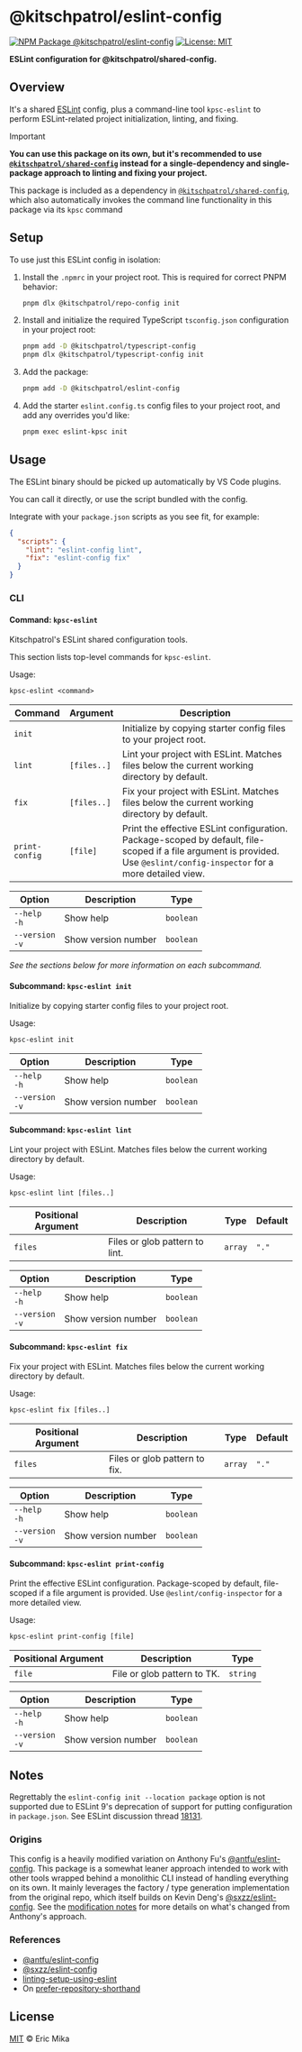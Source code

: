 <!--+ Warning: Content inside HTML comment blocks was generated by mdat and may be overwritten. +-->

<!-- title -->

# @kitschpatrol/eslint-config

<!-- /title -->

<!-- badges -->

[![NPM Package @kitschpatrol/eslint-config](https://img.shields.io/npm/v/@kitschpatrol/eslint-config.svg)](https://npmjs.com/package/@kitschpatrol/eslint-config)
[![License: MIT](https://img.shields.io/badge/License-MIT-yellow.svg)](https://opensource.org/licenses/MIT)

<!-- /badges -->

<!-- description -->

**ESLint configuration for @kitschpatrol/shared-config.**

<!-- /description -->

## Overview

It's a shared [ESLint](https://eslint.org) config, plus a command-line tool `kpsc-eslint` to perform ESLint-related project initialization, linting, and fixing.

<!-- recommendation -->

> [!Important]
>
> **You can use this package on its own, but it's recommended to use [`@kitschpatrol/shared-config`](https://www.npmjs.com/package/@kitschpatrol/shared-config) instead for a single-dependency and single-package approach to linting and fixing your project.**
>
> This package is included as a dependency in [`@kitschpatrol/shared-config`](https://www.npmjs.com/package/@kitschpatrol/shared-config), which also automatically invokes the command line functionality in this package via its `kpsc` command

<!-- /recommendation -->

## Setup

To use just this ESLint config in isolation:

1. Install the `.npmrc` in your project root. This is required for correct PNPM behavior:

   ```sh
   pnpm dlx @kitschpatrol/repo-config init
   ```

2. Install and initialize the required TypeScript `tsconfig.json` configuration in your project root:

   ```sh
   pnpm add -D @kitschpatrol/typescript-config
   pnpm dlx @kitschpatrol/typescript-config init
   ```

3. Add the package:

   ```sh
   pnpm add -D @kitschpatrol/eslint-config
   ```

4. Add the starter `eslint.config.ts` config files to your project root, and add any overrides you'd like:

   ```sh
   pnpm exec eslint-kpsc init
   ```

## Usage

The ESLint binary should be picked up automatically by VS Code plugins.

You can call it directly, or use the script bundled with the config.

Integrate with your `package.json` scripts as you see fit, for example:

```json
{
  "scripts": {
    "lint": "eslint-config lint",
    "fix": "eslint-config fix"
  }
}
```

### CLI

<!-- cli-help -->

#### Command: `kpsc-eslint`

Kitschpatrol's ESLint shared configuration tools.

This section lists top-level commands for `kpsc-eslint`.

Usage:

```txt
kpsc-eslint <command>
```

| Command        | Argument    | Description                                                                                                                                                               |
| -------------- | ----------- | ------------------------------------------------------------------------------------------------------------------------------------------------------------------------- |
| `init`         |             | Initialize by copying starter config files to your project root.                                                                                                          |
| `lint`         | `[files..]` | Lint your project with ESLint. Matches files below the current working directory by default.                                                                              |
| `fix`          | `[files..]` | Fix your project with ESLint. Matches files below the current working directory by default.                                                                               |
| `print-config` | `[file]`    | Print the effective ESLint configuration. Package-scoped by default, file-scoped if a file argument is provided. Use `@eslint/config-inspector` for a more detailed view. |

| Option              | Description         | Type      |
| ------------------- | ------------------- | --------- |
| `--help`<br>`-h`    | Show help           | `boolean` |
| `--version`<br>`-v` | Show version number | `boolean` |

_See the sections below for more information on each subcommand._

#### Subcommand: `kpsc-eslint init`

Initialize by copying starter config files to your project root.

Usage:

```txt
kpsc-eslint init
```

| Option              | Description         | Type      |
| ------------------- | ------------------- | --------- |
| `--help`<br>`-h`    | Show help           | `boolean` |
| `--version`<br>`-v` | Show version number | `boolean` |

#### Subcommand: `kpsc-eslint lint`

Lint your project with ESLint. Matches files below the current working directory by default.

Usage:

```txt
kpsc-eslint lint [files..]
```

| Positional Argument | Description                    | Type    | Default |
| ------------------- | ------------------------------ | ------- | ------- |
| `files`             | Files or glob pattern to lint. | `array` | `"."`   |

| Option              | Description         | Type      |
| ------------------- | ------------------- | --------- |
| `--help`<br>`-h`    | Show help           | `boolean` |
| `--version`<br>`-v` | Show version number | `boolean` |

#### Subcommand: `kpsc-eslint fix`

Fix your project with ESLint. Matches files below the current working directory by default.

Usage:

```txt
kpsc-eslint fix [files..]
```

| Positional Argument | Description                   | Type    | Default |
| ------------------- | ----------------------------- | ------- | ------- |
| `files`             | Files or glob pattern to fix. | `array` | `"."`   |

| Option              | Description         | Type      |
| ------------------- | ------------------- | --------- |
| `--help`<br>`-h`    | Show help           | `boolean` |
| `--version`<br>`-v` | Show version number | `boolean` |

#### Subcommand: `kpsc-eslint print-config`

Print the effective ESLint configuration. Package-scoped by default, file-scoped if a file argument is provided. Use `@eslint/config-inspector` for a more detailed view.

Usage:

```txt
kpsc-eslint print-config [file]
```

| Positional Argument | Description                 | Type     |
| ------------------- | --------------------------- | -------- |
| `file`              | File or glob pattern to TK. | `string` |

| Option              | Description         | Type      |
| ------------------- | ------------------- | --------- |
| `--help`<br>`-h`    | Show help           | `boolean` |
| `--version`<br>`-v` | Show version number | `boolean` |

<!-- /cli-help -->

## Notes

Regrettably the `eslint-config init --location package` option is not supported due to ESLint 9's deprecation of support for putting configuration in `package.json`. See ESLint discussion thread [18131](https://github.com/eslint/eslint/discussions/18131).

### Origins

This config is a heavily modified variation on Anthony Fu's [@antfu/eslint-config](https://github.com/antfu/eslint-config). This package is a somewhat leaner approach intended to work with other tools wrapped behind a monolithic CLI instead of handling everything on its own. It mainly leverages the factory / type generation implementation from the original repo, which itself builds on Kevin Deng's [@sxzz/eslint-config](https://github.com/sxzz/eslint-config). See the [modification notes](./modification-notes.md) for more details on what's changed from Anthony's approach.

### References

- [@antfu/eslint-config](https://github.com/antfu/eslint-config)
- [@sxzz/eslint-config](https://github.com/sxzz/eslint-config)
- [linting-setup-using-eslint](https://chris.lu/web_development/tutorials/next-js-static-mdx-blog/linting-setup-using-eslint)
- On [prefer-repository-shorthand](https://github.com/JoshuaKGoldberg/eslint-plugin-package-json/issues/223)

<!-- license -->

## License

[MIT](license.txt) © Eric Mika

<!-- /license -->
